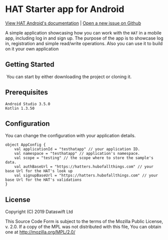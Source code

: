 # HAT Starter app for Android
[View HAT Android's documentation][1] | [Open a new issue on Github][2]

A simple application showcasing how you can work with the `HAT` in a
mobile app, including log in and sign up. The purpose of the app is to showcase
log in, registration and simple read/write operations. Also you can use it to
build on it your own application
​
## Getting Started
​
You can start by either downloading the project or cloning it.
​
## Prerequisites
```
Android Studio 3.5.0
Kotlin 1.3.50
```
## Configuration
You can change the configuration with your application details.
```
object AppConfig {
    val applicationId = "testhatapp" // your application ID.
    val namespace = "testhatapp" // application's namespace.
    val scope = "testing" // the scope where to store the sample's data.
    val authBaseUrl = "https://hatters.hubofallthings.com" // your base Url for the HAT's look up
    val signupBaseUrl = "https://hatters.hubofallthings.com" // your base Url for the HAT's validations
}
```

## License
Copyright (C) 2019 Dataswift Ltd

This Source Code Form is subject to the terms of the Mozilla Public
License, v. 2.0. If a copy of the MPL was not distributed with this
file, You can obtain one at http://mozilla.org/MPL/2.0/

[1]: https://developers.hubofallthings.com/guides/android-guide
[2]: https://github.com/Hub-of-all-Things/hat-starter-app-android/issues

